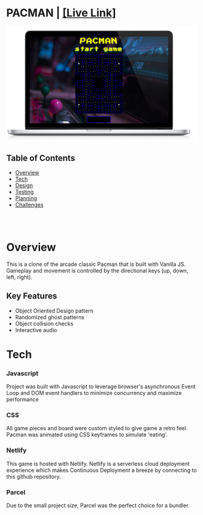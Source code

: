 # <span>PACMAN  | </span> <a href='https://cranky-newton-8d2b10.netlify.app/'>[Live Link]</a>
  

<div align="center"><img src="laptop.png" alt="logo"></div>

## Table of Contents

- [Overview](#Overview)
- [Tech](#Tech)
- [Design](#Design)
- [Testing](#Testing)
- [Planning](#Planning)
- [Challenges](#Challenges)

<br/>
<br/>

# Overview

This is a clone of the arcade classic Pacman that is built with Vanilla JS. 
Gameplay and movement is controlled by the directional keys (up, down, left, right). 


## Key Features

- Object Oriented Design pattern
- Randomized ghost patterns
- Object collision checks
- Interactive audio


# Tech

### Javascript
Project was built with Javascript to leverage browser's asynchronous Event Loop and DOM event handlers to minimize concurrency and maximize
performance
### CSS
All game pieces and board were custom styled to give game a retro feel. Pacman was animated using CSS keyframes to simulate 'eating'.
### Netlify
This game is hosted with Netlify. Netlify is a serverless cloud deployment experience which makes Continuous Deployment a breeze by connecting to this github repository.
### Parcel
Due to the small project size, Parcel was the perfect choice for a bundler.
